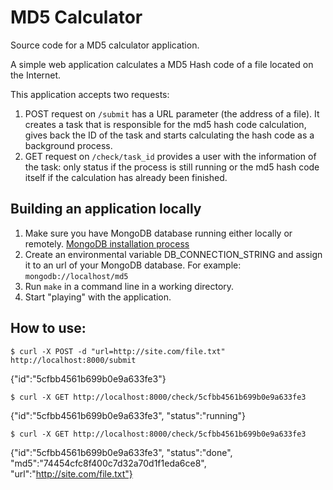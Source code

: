 # MD5 Calculator

Source code for a MD5 calculator application.

A simple web application calculates a MD5 Hash code of a file located on the Internet.

This application accepts two requests:
1. POST request on `/submit` has a URL parameter (the address of a file). It creates a task that is responsible for the md5 hash code calculation, gives back the ID of the task and starts calculating the hash code as a background process.
2. GET request on `/check/task_id` provides a user with the information of the task: only status if the process is still running or the md5 hash code itself if the calculation has already been finished.

## Building an application locally

1. Make sure you have MongoDB database running either locally or remotely. [MongoDB installation process](https://docs.mongodb.com/manual/installation/)
2. Create an environmental variable DB_CONNECTION_STRING and assign it to an url of your MongoDB database. For example: `mongodb://localhost/md5`
3. Run `make` in a command line in a working directory.
4. Start "playing" with the application.

## How to use:
```$ curl -X POST -d "url=http://site.com/file.txt" http://localhost:8000/submit```

{"id":"5cfbb4561b699b0e9a633fe3"}   

```$ curl -X GET http://localhost:8000/check/5cfbb4561b699b0e9a633fe3```    

{"id":"5cfbb4561b699b0e9a633fe3", "status":"running"}  

```$ curl -X GET http://localhost:8000/check/5cfbb4561b699b0e9a633fe3```    

{"id":"5cfbb4561b699b0e9a633fe3", "status":"done", "md5":"74454cfc8f400c7d32a70d1f1eda6ce8", "url":"http://site.com/file.txt"}  
